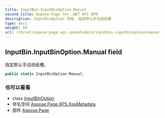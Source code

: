 ```yaml
---
title: InputBin.InputBinOption.Manual
second_title: Aspose.Page for .NET API 参考
description: InputBinOption 场地. 指定默认手动进纸槽
type: docs
weight: 50
url: /zh/net/aspose.page.xps.xpsmetadata/inputbin.inputbinoption/manual/
---
```

## InputBin.InputBinOption.Manual field

指定默认手动进纸槽。

```csharp
public static InputBinOption Manual;
```

### 也可以看看

* class [InputBinOption](../)
* 命名空间 [Aspose.Page.XPS.XpsMetadata](../../inputbin.inputbinoption/)
* 部件 [Aspose.Page](../../../)


